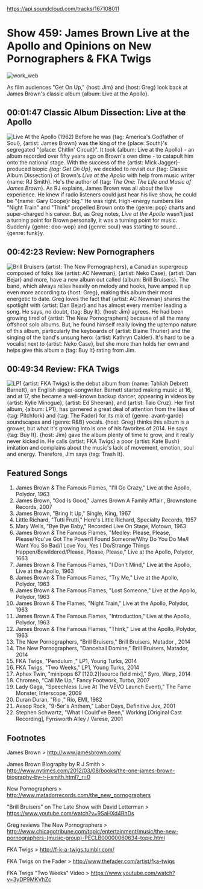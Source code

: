 

https://api.soundcloud.com/tracks/167108011

# Show 459: James Brown Live at the Apollo and Opinions on New Pornographers & FKA Twigs
![work_web](http://static.soundopinions.org/images/2014/jamesbrown_web.jpg)

As film audiences "Get On Up," {host: Jim} and {host: Greg} look back at James Brown's classic album {album: Live at the Apollo}. 

## 00:01:47 Classic Album Dissection: Live at the Apollo
![Live At the Apollo (1962)](https://is5-ssl.mzstatic.com/image/thumb/Music/v4/e0/c6/61/e0c66120-121a-480c-a090-fa2de2e6faba/source/600x600bb.jpg "117118/685638821")
Before he was {tag: America's Godfather of Soul}, {artist: James Brown} was the king of the {place: South}'s segregated "{place: Chitlin' Circuit}". It took {album: Live at the Apollo} - an album recorded over fifty years ago on Brown's own dime - to catapult him onto the national stage. With the success of the {artist: Mick Jagger}-produced biopic *{tag: Get On Up}*, we decided to revisit our {tag: Classic Album Dissection} of Brown's *Live at the Apollo* with help from music writer {name: RJ Smith}. He's the author of {tag: *The One: The Life and Music of James Brown*}. As RJ explains, James Brown was all about the live experience. He knew if radio listeners could just hear his live show, he could be "{name: Gary Coope}r big." He was right. High-energy numbers like "Night Train" and "Think" propelled Brown onto the {genre: pop} charts and super-charged his career. But, as Greg notes, *Live at the Apollo* wasn't just a turning point for Brown personally, it was a turning point for music. Suddenly {genre: doo-wop} and {genre: soul} was starting to sound...{genre: funk}y.


## 00:42:23 Review: New Pornographers
![Brill Bruisers](http://is5.mzstatic.com/image/thumb/Music/v4/5f/cd/fd/5fcdfde5-e560-2d52-b595-e725eb8d7c40/source/600x600bb.jpg "4978498/885972595")
{artist: The New Pornographers}, a Canadian supergroup composed of folks like {artist: AC Newman}, {artist: Neko Case}, {artist: Dan Bejar} and more, have a new album out called {album: Brill Bruisers}. The band, which always relies heavily on melody and hooks, have amped it up even more according to {host: Greg}, making this album their most energetic to date. Greg loves the fact that {artist: AC Newman} shares the spotlight with {artist: Dan Bejar} and has almost every member leading a song. He says, no doubt, {tag: Buy It}. {host: Jim} agrees. He had been growing tired of {artist: The New Pornographers} because of all the many offshoot solo albums. But, he found himself really loving the uptempo nature of this album, particularly the keyboards of {artist: Blaine Thurier} and the singing of the band's unsung hero: {artist: Kathryn Calder}. It's hard to be a vocalist next to {artist: Neko Case}, but she more than holds her own and helps give this album a {tag: Buy It} rating from Jim.

## 00:49:34 Review: FKA Twigs
![LP1](https://upload.wikimedia.org/wikipedia/en/7/77/FKA_twigs_-_LP1.png "679661890/911606990")
{artist: FKA Twigs} is the debut album from {name: Tahliah Debrett Barnett}, an English singer-songwriter. Barnett started making music at 16, and at 17, she became a well-known backup dancer, appearing in videos by {artist: Kylie Minogue}, {artist: Ed Sheeran}, and {artist: Taio Cruz}. Her first album, {album: LP1}, has garnered a great deal of attention from the likes of {tag: Pitchfork} and {tag: The Fader} for its mix of {genre: avant-garde} soundscapes and {genre: R&B} vocals. {host: Greg} thinks this album is a grower, but what it's growing into is one of his favorites of 2014. He says {tag: Buy It}. {host: Jim} gave the album plenty of time to grow, and it really never kicked in. He calls {artist: FKA Twigs} a poor {artist: Kate Bush} imitation and complains about the music's lack of movement, emotion, soul and energy. Therefore, Jim says  {tag: Trash It}.


## Featured Songs

1. James Brown & The Famous Flames, "I'll Go Crazy," Live at the Apollo, Polydor, 1963 
1. James Brown, "God Is Good," James Brown A Family Affair , Brownstone Records, 2007 
1. James Brown, "Bring It Up," Single, King, 1967 
1. Little Richard, "Tutti Frutti," Here's Little Richard, Specialty Records, 1957
1. Mary Wells, "Bye Bye Baby," Recorded Live On Stage, Motown, 1963 
1. James Brown & The Famous Flames, "Medley: Please, Please, Please/You've Got The Power/I Found Someone/Why Do You Do Me/I Want You So Bad/I Love You, Yes I Do/Strange Things Happen/Bewildered/Please, Please, Please," Live at the Apollo, Polydor, 1663
1. James Brown & The Famous Flames, "I Don't Mind," Live at the Apollo, Live at the Apollo, 1963 
1. James Brown & The Famous Flames, "Try Me," Live at the Apollo, Polydor, 1963
1. James Brown & The Famous Flames, "Lost Someone," Live at the Apollo, Polydor, 1963
1. James Brown & The Flames, "Night Train," Live at the Apollo, Polydor, 1963
1. James Brown & The Famous Flames, "Introduction," Live at the Apollo, Polydor, 1963
1. James Brown & The Famous Flames, "Think," Live at the Apollo, Polydor, 1963
1. The New Pornographers, "Brill Bruisers," Brill Bruisers, Matador , 2014
1. The New Pornographers, "Dancehall Domine," Brill Bruisers, Matador, 2014 
1. FKA Twigs, "Pendulum ," LP1, Young Turks, 2014
1. FKA Twigs, "Two Weeks," LP1, Young Turks, 2014
1. Aphex Twin, "minipops 67 [120.2][source field mix]," Syro, Warp, 2014
1. Chromeo, "Call Me Up," Fancy Footwork, Turbo, 2007
1. Lady Gaga, "Speechless (Live At The VEVO Launch Event)," The Fame Monster, Interscope, 2009
1. Duran Duran, "Rio ," Rio, EMI, 1982
1. Aesop Rock, "9-5er's Anthem," Labor Days, Definitive Jux, 2001
1. Stephen Schwartz, "What I Could've Been," Working [Original Cast Recording], Fynsworth Alley / Varese, 2001



## Footnotes

James Brown > http://www.jamesbrown.com/

James Brown Biography by R J Smith > http://www.nytimes.com/2012/03/08/books/the-one-james-brown-biography-by-r-j-smith.html?_r=0

New Pornographers > http://www.matadorrecords.com/the_new_pornographers

"Brill Bruisers" on The Late Show with David Letterman > https://www.youtube.com/watch?v=9SaHXd4RhDs

Greg reviews The New Pornographers > http://www.chicagotribune.com/topic/entertainment/music/the-new-pornographers-(music-group)-PECLB00000060634-topic.html

FKA Twigs > http://f-k-a-twigs.tumblr.com/

FKA Twigs on the Fader > http://www.thefader.com/artist/fka-twigs

FKA Twigs "Two Weeks" Video > https://www.youtube.com/watch?v=3yDP9MKVhZc